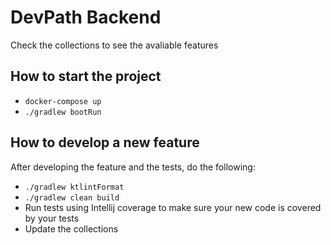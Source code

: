 # DevPath Backend

Check the collections to see the avaliable features

## How to start the project
- `docker-compose up`
- `./gradlew bootRun`

## How to develop a new feature

After developing the feature and the tests, do the following:
- `./gradlew ktlintFormat`
- `./gradlew clean build`
- Run tests using Intellij coverage to make sure your new code is covered by your tests
- Update the collections
